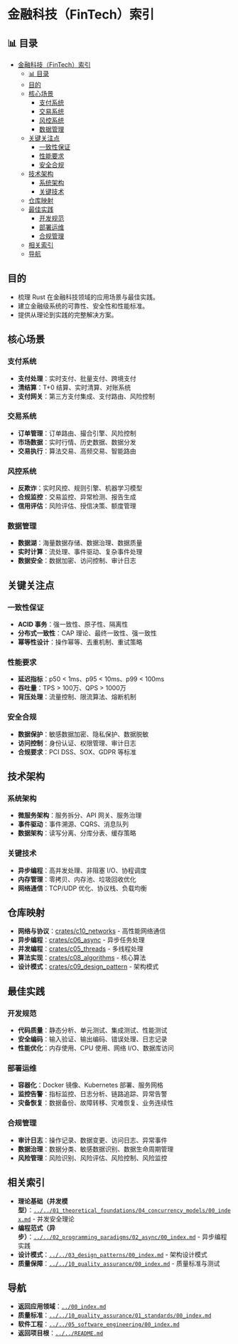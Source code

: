 ﻿# 金融科技（FinTech）索引

## 📊 目录

- [金融科技（FinTech）索引](#金融科技fintech索引)
  - [📊 目录](#-目录)
  - [目的](#目的)
  - [核心场景](#核心场景)
    - [支付系统](#支付系统)
    - [交易系统](#交易系统)
    - [风控系统](#风控系统)
    - [数据管理](#数据管理)
  - [关键关注点](#关键关注点)
    - [一致性保证](#一致性保证)
    - [性能要求](#性能要求)
    - [安全合规](#安全合规)
  - [技术架构](#技术架构)
    - [系统架构](#系统架构)
    - [关键技术](#关键技术)
  - [仓库映射](#仓库映射)
  - [最佳实践](#最佳实践)
    - [开发规范](#开发规范)
    - [部署运维](#部署运维)
    - [合规管理](#合规管理)
  - [相关索引](#相关索引)
  - [导航](#导航)

## 目的

- 梳理 Rust 在金融科技领域的应用场景与最佳实践。
- 建立金融级系统的可靠性、安全性和性能标准。
- 提供从理论到实践的完整解决方案。

## 核心场景

### 支付系统

- **支付处理**：实时支付、批量支付、跨境支付
- **清结算**：T+0 结算、实时清算、对账系统
- **支付网关**：第三方支付集成、支付路由、风险控制

### 交易系统

- **订单管理**：订单路由、撮合引擎、风险控制
- **市场数据**：实时行情、历史数据、数据分发
- **交易执行**：算法交易、高频交易、智能路由

### 风控系统

- **反欺诈**：实时风控、规则引擎、机器学习模型
- **合规监控**：交易监控、异常检测、报告生成
- **信用评估**：风险评估、授信决策、额度管理

### 数据管理

- **数据湖**：海量数据存储、数据治理、数据质量
- **实时计算**：流处理、事件驱动、复杂事件处理
- **数据安全**：数据加密、访问控制、审计日志

## 关键关注点

### 一致性保证

- **ACID 事务**：强一致性、原子性、隔离性
- **分布式一致性**：CAP 理论、最终一致性、强一致性
- **幂等性设计**：操作幂等、去重机制、重试策略

### 性能要求

- **延迟指标**：p50 < 1ms、p95 < 10ms、p99 < 100ms
- **吞吐量**：TPS > 100万、QPS > 1000万
- **背压处理**：流量控制、限流算法、熔断机制

### 安全合规

- **数据保护**：敏感数据加密、隐私保护、数据脱敏
- **访问控制**：身份认证、权限管理、审计日志
- **合规要求**：PCI DSS、SOX、GDPR 等标准

## 技术架构

### 系统架构

- **微服务架构**：服务拆分、API 网关、服务治理
- **事件驱动**：事件溯源、CQRS、消息队列
- **数据架构**：读写分离、分库分表、缓存策略

### 关键技术

- **异步编程**：高并发处理、非阻塞 I/O、协程调度
- **内存管理**：零拷贝、内存池、垃圾回收优化
- **网络通信**：TCP/UDP 优化、协议栈、负载均衡

## 仓库映射

- **网络与协议**：[crates/c10_networks](../../../crates/c10_networks/) - 高性能网络通信
- **异步编程**：[crates/c06_async](../../../crates/c06_async/) - 异步任务处理
- **并发编程**：[crates/c05_threads](../../../crates/c05_threads/) - 多线程处理
- **算法实现**：[crates/c08_algorithms](../../../crates/c08_algorithms/) - 核心算法
- **设计模式**：[crates/c09_design_pattern](../../../crates/c09_design_pattern/) - 架构模式

## 最佳实践

### 开发规范

- **代码质量**：静态分析、单元测试、集成测试、性能测试
- **安全编码**：输入验证、输出编码、错误处理、日志记录
- **性能优化**：内存使用、CPU 使用、网络 I/O、数据库访问

### 部署运维

- **容器化**：Docker 镜像、Kubernetes 部署、服务网格
- **监控告警**：指标监控、日志分析、链路追踪、异常告警
- **灾备恢复**：数据备份、故障转移、灾难恢复、业务连续性

### 合规管理

- **审计日志**：操作记录、数据变更、访问日志、异常事件
- **数据治理**：数据分类、敏感数据识别、数据生命周期管理
- **风险管理**：风险识别、风险评估、风险控制、风险监控

## 相关索引

- **理论基础（并发模型）**：[`../../01_theoretical_foundations/04_concurrency_models/00_index.md`](../../01_theoretical_foundations/04_concurrency_models/00_index.md) - 并发安全理论
- **编程范式（异步）**：[`../../02_programming_paradigms/02_async/00_index.md`](../../02_programming_paradigms/02_async/00_index.md) - 异步编程实践
- **设计模式**：[`../../03_design_patterns/00_index.md`](../../03_design_patterns/00_index.md) - 架构设计模式
- **质量保障**：[`../../10_quality_assurance/00_index.md`](../../10_quality_assurance/00_index.md) - 质量标准与测试

## 导航

- **返回应用领域**：[`../00_index.md`](../00_index.md)
- **质量标准**：[`../../10_quality_assurance/01_standards/00_index.md`](../../10_quality_assurance/01_standards/00_index.md)
- **软件工程**：[`../../05_software_engineering/00_index.md`](../../05_software_engineering/00_index.md)
- **返回项目根**：[`../../README.md`](../../README.md)
